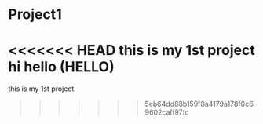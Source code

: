 # Project1
<<<<<<< HEAD
this is my  1st project<br>
hi
hello (HELLO)
=======
this is my  1st project

>>>>>>> 5eb64dd88b159f8a4179a178f0c69602caff97fc
